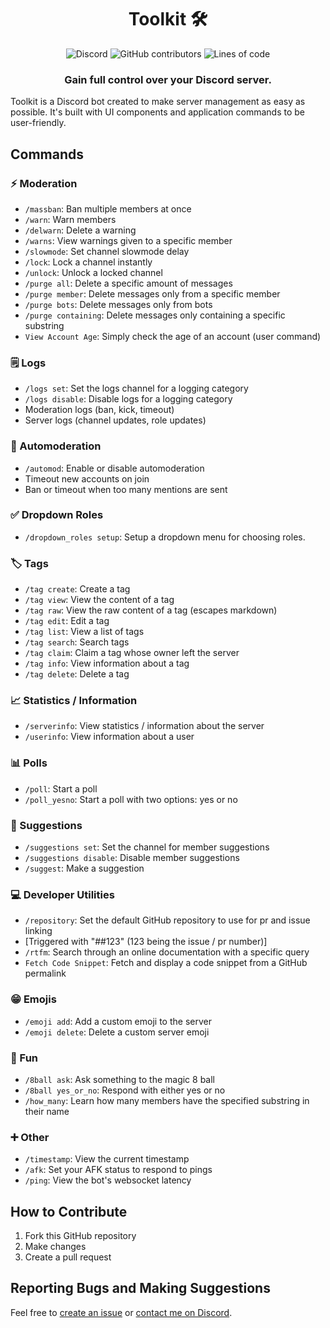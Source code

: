 <div align="center">
	<h1>Toolkit 🛠️</h1>
	<img alt="Discord" src="https://img.shields.io/discord/789829818547175446?label=Discord&style=for-the-badge&logo=discord&color=5865F2&logoColor=white">
	<img alt="GitHub contributors" src="https://img.shields.io/github/contributors/Dorukyum/Toolkit?style=for-the-badge">
	<img alt="Lines of code" src="https://img.shields.io/tokei/lines/github/Dorukyum/Toolkit?style=for-the-badge">
	<h3>Gain full control over your Discord server.</h3>
</div>

Toolkit is a Discord bot created to make server management as easy as possible.
It's built with UI components and application commands to be user-friendly.

## Commands
### ⚡ Moderation
- `/massban`: Ban multiple members at once
- `/warn`: Warn members
- `/delwarn`: Delete a warning
- `/warns`: View warnings given to a specific member
- `/slowmode`: Set channel slowmode delay
- `/lock`: Lock a channel instantly
- `/unlock`: Unlock a locked channel
- `/purge all`: Delete a specific amount of messages
- `/purge member`: Delete messages only from a specific member
- `/purge bots`: Delete messages only from bots
- `/purge containing`: Delete messages only containing a specific substring
- `View Account Age`: Simply check the age of an account (user command)

### 🗒️ Logs
- `/logs set`: Set the logs channel for a logging category
- `/logs disable`: Disable logs for a logging category
- Moderation logs (ban, kick, timeout)
- Server logs (channel updates, role updates)

### 🤖 Automoderation
- `/automod`: Enable or disable automoderation
- Timeout new accounts on join
- Ban or timeout when too many mentions are sent

### ✅ Dropdown Roles
- `/dropdown_roles setup`: Setup a dropdown menu for choosing roles.

### 🏷️ Tags
- `/tag create`: Create a tag
- `/tag view`: View the content of a tag
- `/tag raw`: View the raw content of a tag (escapes markdown)
- `/tag edit`: Edit a tag
- `/tag list`: View a list of tags
- `/tag search`: Search tags
- `/tag claim`: Claim a tag whose owner left the server
- `/tag info`: View information about a tag
- `/tag delete`: Delete a tag

### 📈 Statistics / Information
- `/serverinfo`: View statistics / information about the server
- `/userinfo`: View information about a user

### 📊 Polls
- `/poll`: Start a poll
- `/poll_yesno`: Start a poll with two options: yes or no

### 📢 Suggestions
- `/suggestions set`: Set the channel for member suggestions
- `/suggestions disable`: Disable member suggestions
- `/suggest`: Make a suggestion

### 💻 Developer Utilities
- `/repository`: Set the default GitHub repository to use for pr and issue linking
- [Triggered with "##123" (123 being the issue / pr number)]
- `/rtfm`: Search through an online documentation with a specific query
- `Fetch Code Snippet`: Fetch and display a code snippet from a GitHub permalink

### 😁 Emojis
- `/emoji add`: Add a custom emoji to the server
- `/emoji delete`: Delete a custom server emoji

### 🚀 Fun
- `/8ball ask`: Ask something to the magic 8 ball
- `/8ball yes_or_no`: Respond with either yes or no
- `/how_many`: Learn how many members have the specified substring in their name

### ➕ Other
- `/timestamp`: View the current timestamp
- `/afk`: Set your AFK status to respond to pings
- `/ping`: View the bot's websocket latency

## How to Contribute
1. Fork this GitHub repository
2. Make changes
3. Create a pull request

## Reporting Bugs and Making Suggestions
Feel free to [create an issue](https://github.com/Dorukyum/Toolkit/issues/new) or [contact me on Discord](https://discord.gg/8JsMVhBP4W).
